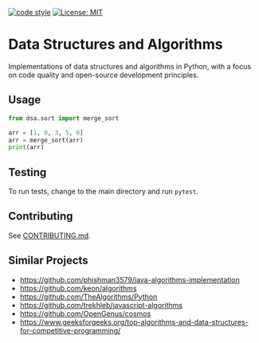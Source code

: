 [![code style](https://img.shields.io/badge/code%20style-black-000000.svg)](https://github.com/python/black)
[![License: MIT](https://black.readthedocs.io/en/stable/_static/license.svg)](LICENSE)


# Data Structures and Algorithms
Implementations of data structures and algorithms in Python, with a focus on code quality and open-source development principles.


## Usage
```python
from dsa.sort import merge_sort

arr = [1, 8, 3, 5, 6]
arr = merge_sort(arr)
print(arr)
```

## Testing
To run tests, change to the main directory and run `pytest`.

## Contributing
See [CONTRIBUTING.md](CONTRIBUTING.md).

## Similar Projects
- https://github.com/phishman3579/java-algorithms-implementation
- https://github.com/keon/algorithms
- https://github.com/TheAlgorithms/Python
- https://github.com/trekhleb/javascript-algorithms
- https://github.com/OpenGenus/cosmos
- https://www.geeksforgeeks.org/top-algorithms-and-data-structures-for-competitive-programming/
